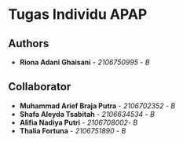 # Tugas Individu APAP

## Authors

* **Riona Adani Ghaisani** - *2106750995* - *B* 

## Collaborator 

* **Muhammad Arief Braja Putra** - *2106702352* - *B*
* **Shafa Aleyda Tsabitah** - *2106634534* - *B*
* **Alifia Nadiya Putri** - *2106708002*- *B*
* **Thalia Fortuna** - *2106751890* - *B*
